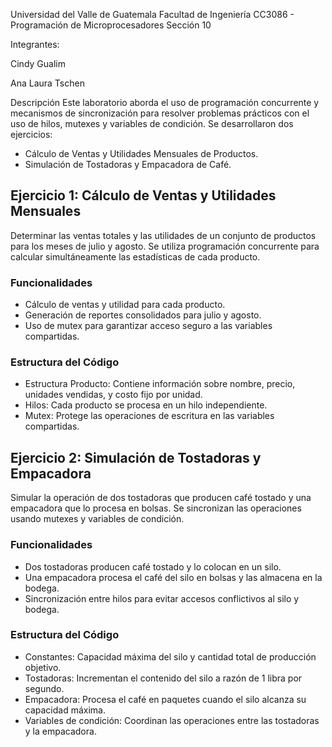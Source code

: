 Universidad del Valle de Guatemala
Facultad de Ingeniería
CC3086 - Programación de Microprocesadores
Sección 10

Integrantes:

Cindy Gualim

Ana Laura Tschen

Descripción
Este laboratorio aborda el uso de programación concurrente y mecanismos de sincronización para resolver problemas prácticos con el uso de hilos, mutexes y variables de condición. Se desarrollaron dos ejercicios:

- Cálculo de Ventas y Utilidades Mensuales de Productos.
- Simulación de Tostadoras y Empacadora de Café.


## Ejercicio 1: Cálculo de Ventas y Utilidades Mensuales

Determinar las ventas totales y las utilidades de un conjunto de productos para los meses de julio y agosto. Se utiliza programación concurrente para calcular simultáneamente las estadísticas de cada producto.

### Funcionalidades
- Cálculo de ventas y utilidad para cada producto.
- Generación de reportes consolidados para julio y agosto.
- Uso de mutex para garantizar acceso seguro a las variables compartidas.
### Estructura del Código
- Estructura Producto: Contiene información sobre nombre, precio, unidades vendidas, y costo fijo por unidad.
- Hilos: Cada producto se procesa en un hilo independiente.
- Mutex: Protege las operaciones de escritura en las variables compartidas.



## Ejercicio 2: Simulación de Tostadoras y Empacadora

Simular la operación de dos tostadoras que producen café tostado y una empacadora que lo procesa en bolsas. Se sincronizan las operaciones usando mutexes y variables de condición.

### Funcionalidades
- Dos tostadoras producen café tostado y lo colocan en un silo.
- Una empacadora procesa el café del silo en bolsas y las almacena en la bodega.
- Sincronización entre hilos para evitar accesos conflictivos al silo y bodega.
### Estructura del Código
- Constantes: Capacidad máxima del silo y cantidad total de producción objetivo.
- Tostadoras: Incrementan el contenido del silo a razón de 1 libra por segundo.
- Empacadora: Procesa el café en paquetes cuando el silo alcanza su capacidad máxima.
- Variables de condición: Coordinan las operaciones entre las tostadoras y la empacadora.

